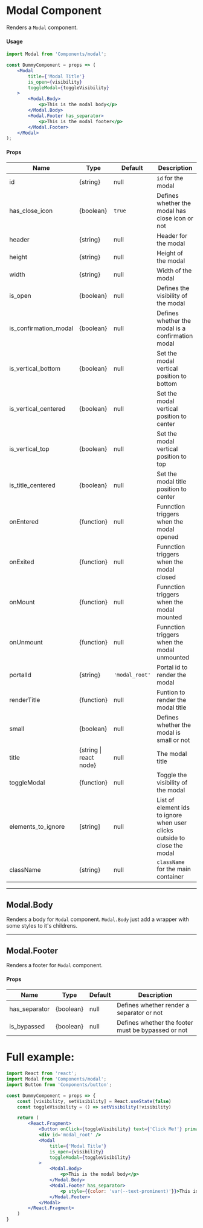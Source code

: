 # Modal Component

Renders a `Modal` component.



#### Usage

```jsx
import Modal from 'Components/modal';

const DummyComponent = props => (
    <Modal
        title={'Modal Title'}
        is_open={visibility}
        toggleModal={toggleVisibility}
    >
        <Modal.Body>
            <p>This is the modal body</p>
        </Modal.Body>
        <Modal.Footer has_separator>
            <p>This is the modal footer</p>
        </Modal.Footer>
    </Modal>
);
```

#### Props


| Name                  | Type                   | Default       | Description                                                               |
| --------------------- | ---------------------- | ------------- | ------------------------------------------------------------------------- |
| id                    | {string}               | null          | `id` for the modal                                                        |
| has_close_icon        | {boolean}              | `true`        | Defines whether the modal has close icon or not                           |
| header                | {string}               | null          | Header for the modal                                                      |
| height                | {string}               | null          | Height of the modal                                                       |
| width                 | {string}               | null          | Width of the modal                                                        |
| is_open               | {boolean}              | null          | Defines the visibility of the modal                                       |
| is_confirmation_modal | {boolean}              | null          | Defines whether the modal is a confirmation modal                         |
| is_vertical_bottom    | {boolean}              | null          | Set the modal vertical position to bottom                                 |
| is_vertical_centered  | {boolean}              | null          | Set the modal vertical position to center                                 |
| is_vertical_top       | {boolean}              | null          | Set the modal vertical position to top                                    |
| is_title_centered     | {boolean}              | null          | Set the modal title position to center                                    |
| onEntered             | {function}             | null          | Funnction triggers when the modal opened                                  |
| onExited              | {function}             | null          | Funnction triggers when the modal closed                                  |
| onMount               | {function}             | null          | Funnction triggers when the modal mounted                                 |
| onUnmount             | {function}             | null          | Funnction triggers when the modal unmounted                               |
| portalId              | {string}               | `'modal_root'`| Portal id to render the modal                                             |
| renderTitle           | {function}             | null          | Funtion to render the modal title                                         |
| small                 | {boolean}              | null          | Defines whether the modal is small or not                                 |
| title                 | {string \| react node} | null          | The modal title                                                           |
| toggleModal           | {function}             | null          | Toggle the visibility of the modal                                        |
| elements_to_ignore    | [string]               | null          | List of element ids to ignore when user clicks outside to close the modal |
| className             | {string}               | null          | `className` for the main container                                        |

---
## Modal.Body


Renders a body for `Modal` component. `Modal.Body` just add a wrapper with some styles to it's childrens.


---
## Modal.Footer


Renders a footer for `Modal` component.


#### Props


| Name           | Type       | Default  | Description                                             |
| -------------- | ---------- | -------- | ------------------------------------------------------- |
| has_separator  | {boolean}  | null     | Defines whether render a separator or not               |
| is_bypassed    | {boolean}  | null     | Defines whether the footer must be bypassed or not      |


# Full example:

```jsx
import React from 'react';
import Modal from 'Components/modal';
import Button from 'Components/button';

const DummyComponent = props => {
    const [visibility, setVisibility] = React.useState(false)
    const toggleVisibility = () => setVisibility(!visibility)

    return (
        <React.Fragment>
            <Button onClick={toggleVisibility} text={'Click Me!'} primary medium />
            <div id='modal_root' />
            <Modal
                title={'Modal Title'}
                is_open={visibility}
                toggleModal={toggleVisibility}
            >
                <Modal.Body>
                    <p>This is the modal body</p>
                </Modal.Body>
                <Modal.Footer has_separator>
                    <p style={{color: 'var(--text-prominent)'}}>This is the modal footer</p>
                </Modal.Footer>
            </Modal>
        </React.Fragment>
    )
}
```